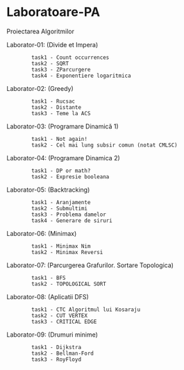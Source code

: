# Laboratoare-PA
Proiectarea Algoritmilor

Laborator-01: (Divide et Impera)

            task1 - Count occurrences
            task2 - SQRT
            task3 - ZParcurgere
            task4 - Exponentiere logaritmica
                       
Laborator-02: (Greedy)

            task1 - Rucsac
            task2 - Distante
            task3 - Teme la ACS

Laborator-03: (Programare Dinamică 1)
                    
            task1 - Not again!
            task2 - Cel mai lung subsir comun (notat CMLSC)

Laborator-04: (Programare Dinamica 2)

            task1 - DP or math?
            task2 - Expresie booleana
            
Laborator-05: (Backtracking)

            task1 - Aranjamente
            task2 - Submultimi
            task3 - Problema damelor
            task4 - Generare de siruri
            
Laborator-06: (Minimax)

            task1 - Minimax Nim
            task2 - Minimax Reversi
            
Laborator-07: (Parcurgerea Grafurilor. Sortare Topologica)
        
            task1 - BFS
            task2 - TOPOLOGICAL SORT
            
Laborator-08: (Aplicatii DFS)

            task1 - CTC Algoritmul lui Kosaraju
            task2 - CUT VERTEX
            task3 - CRITICAL EDGE
            
Laborator-09: (Drumuri minime)

            task1 - Dijkstra
            task2 - Bellman-Ford
            task3 - RoyFloyd


